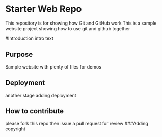 # Starter Web Repo

This repository is for showing how Git and GitHub work
This is a sample website project 
showing how to use git  and github together

#Introduction
intro text
## Purpose

Sample website with plenty of files for demos
## Deployment
another stage
adding deployment
## How to contribute
please fork this repo then issue a pull request for review
###Adding copyright
